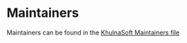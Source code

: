 # Maintainers

Maintainers can be found in the [KhulnaSoft Maintainers file](https://github.com/khulnasoft/community/blob/main/roles/Maintainers.md)
